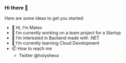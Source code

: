 ### Hi there 👋



Here are some ideas to get you started:  

- 👋 Hi, I’m Mateo  
- 🔭 I’m currently working on a team project for a Startup  
- 👀 I’m interested in Backend made with .NET   
- 🌱 I’m currently learning Cloud Development  
- 📫 How to reach me   
    - Twitter @holysheva

<!--
**DevSheva/DevSheva** is a ✨ _special_ ✨ repository because its `README.md` (this file) appears on your GitHub profile.
--!>
